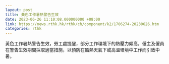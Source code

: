 ```yaml
---
layout: post
title: 黃色工作暑熱警告生效
date: 2023-06-26 11:10:08.000000000 +08:00
link: https://news.rthk.hk/rthk/ch/component/k2/1706274-20230626.htm
categories: rthk
---
```


黃色工作暑熱警告生效，勞工處提醒，部分工作環境下的熱壓力頗高，僱主及僱員在警告生效期間採取適當措施，以預防在酷熱天氣下或高溫環境中工作而引致中暑。
